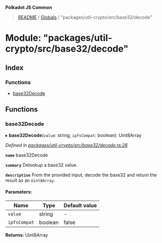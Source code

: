 **Polkadot JS Common**

> [README](../README.md) / [Globals](../globals.md) / "packages/util-crypto/src/base32/decode"

# Module: "packages/util-crypto/src/base32/decode"

## Index

### Functions

* [base32Decode](_packages_util_crypto_src_base32_decode_.md#base32decode)

## Functions

### base32Decode

▸ **base32Decode**(`value`: string, `ipfsCompat`: boolean): Uint8Array

*Defined in [packages/util-crypto/src/base32/decode.ts:26](https://github.com/polkadot-js/common/blob/13ae8665/packages/util-crypto/src/base32/decode.ts#L26)*

**`name`** base32Decode

**`summary`** Delookup a base32 value.

**`description`** 
From the provided input, decode the base32 and return the result as an `Uint8Array`.

#### Parameters:

Name | Type | Default value |
------ | ------ | ------ |
`value` | string | - |
`ipfsCompat` | boolean | false |

**Returns:** Uint8Array
